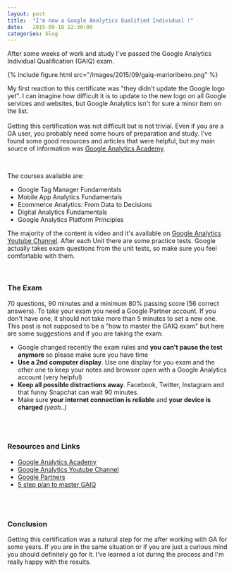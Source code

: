 ```yaml
---
layout: post
title:  "I'm now a Google Analytics Qualified Individual !"
date:   2015-09-18 22:30:00
categories: blog
---
```


After some weeks of work and study I've passed the Google Analytics Individual Qualification (GAIQ) exam.

{% include figure.html src="/images/2015/09/gaiq-marioribeiro.png" %}

My first reaction to this certificate was "they didn't update the  Google logo yet". I can imagine how difficult it is to update to the new logo on all Google services and websites, but Google Analytics isn't for sure a minor item on the list.
<br>
<br>
Getting this certification was not difficult but is not trivial. Even if you are a GA user, you probably need some hours of preparation and study. I've found some good resources and articles that were helpful, but my main source of information was [Google Analytics Academy](https://analyticsacademy.withgoogle.com/explorer).

<br>

The courses available are:

* Google Tag Manager Fundamentals
* Mobile App Analytics Fundamentals
* Ecommerce Analytics: From Data to Decisions
* Digital Analytics Fundamentals
* Google Analytics Platform Principles

The majority of the content is video and it's available on [Google Analytics Youtube Channel](https://www.youtube.com/user/googleanalytics). After each Unit there are some practice tests. Google actually takes exam questions from the unit tests, so make sure you feel comfortable with them.

<br>

### The Exam
70 questions, 90 minutes and a minimum 80% passing score (56 correct answers).
To take your exam you need a Google Partner account. If you don't have one, it should not take more than 5 minutes to set a new one.
This post is not supposed to be a "how to master the GAIQ exam" but here are some suggestions and if you are taking the exam:

* Google changed recently the exam rules and <strong>you can't pause the test anymore </strong>so please make sure you have time
* <strong>Use a 2nd computer display</strong>. Use one display for you exam and the other one to keep your notes and browser open with a Google Analytics account (very helpful)
* <strong>Keep all possible distractions away</strong>. Facebook, Twitter, Instagram and that funny Snapchat can wait 90 minutes.
* Make sure <strong>your internet connection is reliable</strong> and <strong>your device is charged </strong> <i>(yeah..)</i>

<br>
<br>

### Resources and Links

* [Google Analytics Academy](https://analyticsacademy.withgoogle.com/explorer)
* [Google Analytics Youtube Channel](https://www.youtube.com/user/googleanalytics)
* [Google Partners](https://www.google.co.uk/partners/)
* [5 step plan to master GAIQ](https://moz.com/ugc/a-5step-plan-to-mastering-the-new-gaiq-exam)

<br>
<br>

### Conclusion

Getting this certification was a natural step for me after working with GA for some years. If you are in the same situation or if you are just a curious mind you should definitely go for it. I've learned a lot during the process and I'm really happy with the results.
